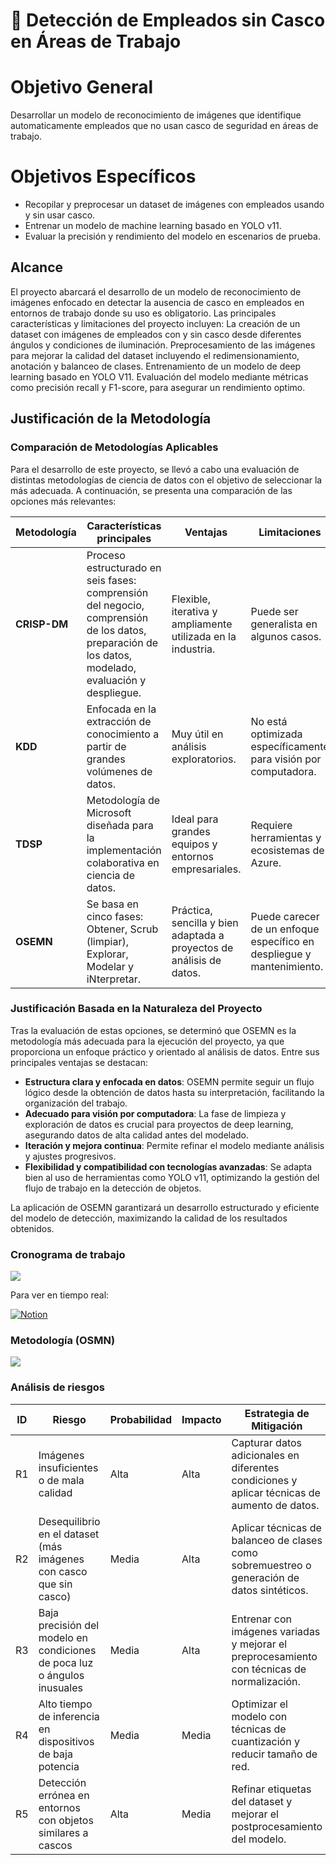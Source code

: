 # 📜 Detección de Empleados sin Casco en Áreas de Trabajo

# Objetivo General
Desarrollar un modelo de reconocimiento de imágenes que identifique automaticamente empleados que no usan casco de seguridad en áreas de trabajo.
# Objetivos Específicos
- Recopilar y preprocesar un dataset de imágenes con empleados usando y sin usar casco.
- Entrenar un modelo de machine learning basado en YOLO v11.
- Evaluar la precisión y rendimiento del modelo en escenarios de prueba.

## Alcance
El proyecto abarcará el desarrollo de un modelo de reconocimiento de imágenes enfocado en detectar la ausencia de casco en empleados en entornos de trabajo donde su uso es obligatorio. Las principales características y limitaciones del proyecto incluyen:
La creación de un dataset con imágenes de empleados con y sin casco desde diferentes ángulos y condiciones de iluminación.
Preprocesamiento de las imágenes para mejorar la calidad del dataset incluyendo el redimensionamiento, anotación y balanceo de clases.
Entrenamiento de un modelo de deep learning basado en YOLO V11.
Evaluación del modelo mediante métricas como precisión recall y F1-score, para asegurar un rendimiento optimo.

## **Justificación de la Metodología**

### Comparación de Metodologías Aplicables

Para el desarrollo de este proyecto, se llevó a cabo una evaluación de distintas metodologías de ciencia de datos con el objetivo de seleccionar la más adecuada. A continuación, se presenta una comparación de las opciones más relevantes:

| Metodología  | Características principales | Ventajas | Limitaciones |
|-------------|-----------------------------|----------|--------------|
| **CRISP-DM** | Proceso estructurado en seis fases: comprensión del negocio, comprensión de los datos, preparación de los datos, modelado, evaluación y despliegue. | Flexible, iterativa y ampliamente utilizada en la industria. | Puede ser generalista en algunos casos. |
| **KDD** | Enfocada en la extracción de conocimiento a partir de grandes volúmenes de datos. | Muy útil en análisis exploratorios. | No está optimizada específicamente para visión por computadora. |
| **TDSP** | Metodología de Microsoft diseñada para la implementación colaborativa en ciencia de datos. | Ideal para grandes equipos y entornos empresariales. | Requiere herramientas y ecosistemas de Azure. |
| **OSEMN** | Se basa en cinco fases: Obtener, Scrub (limpiar), Explorar, Modelar y iNterpretar. | Práctica, sencilla y bien adaptada a proyectos de análisis de datos. | Puede carecer de un enfoque específico en despliegue y mantenimiento. |


### Justificación Basada en la Naturaleza del Proyecto

Tras la evaluación de estas opciones, se determinó que OSEMN es la metodología más adecuada para la ejecución del proyecto, ya que proporciona un enfoque práctico y orientado al análisis de datos. Entre sus principales ventajas se destacan:

- **Estructura clara y enfocada en datos**: OSEMN permite seguir un flujo lógico desde la obtención de datos hasta su interpretación, facilitando la organización del trabajo.
- **Adecuado para visión por computadora**: La fase de limpieza y exploración de datos es crucial para proyectos de deep learning, asegurando datos de alta calidad antes del modelado.
- **Iteración y mejora continua**: Permite refinar el modelo mediante análisis y ajustes progresivos.
- **Flexibilidad y compatibilidad con tecnologías avanzadas**: Se adapta bien al uso de herramientas como YOLO v11, optimizando la gestión del flujo de trabajo en la detección de objetos.

La aplicación de OSEMN garantizará un desarrollo estructurado y eficiente del modelo de detección, maximizando la calidad de los resultados obtenidos.

### Cronograma de trabajo
 ![](https://drive.google.com/uc?export=view&id=1nRVVNSVQ5mLuwlLutRuhbhNtRKhyctBF)

Para ver en tiempo real: 

[![Notion](https://img.shields.io/badge/Notion-Cronograma-blue?logo=notion)](https://statuesque-stay-3a5.notion.site/Cronograma-de-Trabajo-19aa98e9a80580daa2e9d243a09fdbe9)

### Metodología (OSMN)
 ![](https://drive.google.com/uc?export=view&id=1S_SqL5EHEZ05_y5nGsyNKLaPq4AAnuX5)

### Análisis de riesgos

| **ID** | **Riesgo** | **Probabilidad** | **Impacto** | **Estrategia de Mitigación** |
|--------|------------|-----------------|------------|--------------------------|
| R1 | Imágenes insuficientes o de mala calidad | Alta | Alta | Capturar datos adicionales en diferentes condiciones y aplicar técnicas de aumento de datos. |
| R2 | Desequilibrio en el dataset (más imágenes con casco que sin casco) | Media | Alta | Aplicar técnicas de balanceo de clases como sobremuestreo o generación de datos sintéticos. |
| R3 | Baja precisión del modelo en condiciones de poca luz o ángulos inusuales | Media | Alta | Entrenar con imágenes variadas y mejorar el preprocesamiento con técnicas de normalización. |
| R4 | Alto tiempo de inferencia en dispositivos de baja potencia | Media | Media | Optimizar el modelo con técnicas de cuantización y reducir tamaño de red. |
| R5 | Detección errónea en entornos con objetos similares a cascos | Alta | Media | Refinar etiquetas del dataset y mejorar el postprocesamiento del modelo. |

